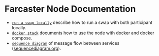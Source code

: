 # Farcaster Node Documentation

- [`run a swap locally`](./local-swap.md) describe how to run a swap with both participant locally.
- [`docker stack`](./docker-stack.md) documents how to use the node with docker and docker compose.
- [`sequence diagram`](./sequencediagram.txt) of message flow between services ([sequencediagram.org](https://sequencediagram.org/)).
